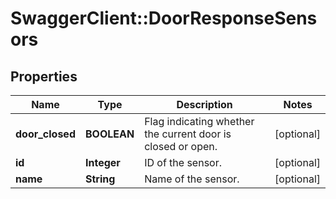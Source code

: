 # SwaggerClient::DoorResponseSensors

## Properties
Name | Type | Description | Notes
------------ | ------------- | ------------- | -------------
**door_closed** | **BOOLEAN** | Flag indicating whether the current door is closed or open. | [optional] 
**id** | **Integer** | ID of the sensor. | [optional] 
**name** | **String** | Name of the sensor. | [optional] 



